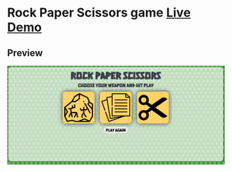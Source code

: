 # Rock Paper Scissors game [Live Demo](https://jfelipelayos.github.io/rock-paper-scissors/)

## Preview

![](1.png)
